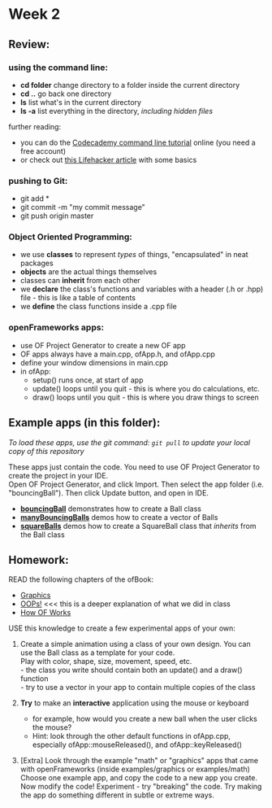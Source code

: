 # Week 2 

## Review:

### using the command line:

 - **cd folder** change directory to a folder inside the current directory
 - **cd ..** go back one directory
 - **ls** list what's in the current directory
 - **ls -a** list everything in the directory, _including hidden files_

further reading:

 - you can do the [Codecademy command line tutorial](https://www.codecademy.com/courses/learn-the-command-line/lessons/navigation/exercises/your-first-command?action=lesson_resume) online (you need a free account)
 - or check out [this Lifehacker article](http://lifehacker.com/5633909/who-needs-a-mouse-learn-to-use-the-command-line-for-almost-anything) with some basics

### pushing to Git: 

 - git add *
 - git commit -m "my commit message"
 - git push origin master

### Object Oriented Programming:

 - we use **classes** to represent _types_ of things, "encapsulated" in neat packages
 - **objects** are the actual things themselves
 - classes can **inherit** from each other
 - we **declare** the class's functions and variables with a header (.h or .hpp) file - this is like a table of contents
 - we **define** the class functions inside a .cpp file

### openFrameworks apps: 

 - use OF Project Generator to create a new OF app
 - OF apps always have a main.cpp, ofApp.h, and ofApp.cpp
 - define your window dimensions in main.cpp
 - in ofApp:
 	- setup() runs once, at start of app
 	- update() loops until you quit - this is where you do calculations, etc.
 	- draw() loops until you quit - this is where you draw things to screen

## Example apps (in this folder):

_To load these apps, use the git command: `git pull` to update your local copy of this repository_

These apps just contain the code.  You need to use OF Project Generator to create the project in your IDE.  
Open OF Project Generator, and click Import.  Then select the app folder (i.e. "bouncingBall").  Then click Update button, and open in IDE.

 - [**bouncingBall**](/bouncingBall) demonstrates how to create a Ball class
 - [**manyBouncingBalls**](/manyBouncingBalls) demos how to create a vector of Balls 
 - [**squareBalls**](/squareBalls) demos how to create a SquareBall class that _inherits_ from the Ball class

## Homework:

READ the following chapters of the ofBook:

 - [Graphics](http://openframeworks.cc/ofBook/chapters/intro_to_graphics.html)
 - [OOPs!](http://openframeworks.cc/ofBook/chapters/OOPs!.html) <<< this is a deeper explanation of what we did in class
 - [How OF Works](http://openframeworks.cc/ofBook/chapters/how_of_works.html)

USE this knowledge to create a few experimental apps of your own:

1.	Create a simple animation using a class of your own design.  You can use the Ball class as a template for your code.  
	Play with color, shape, size, movement, speed, etc.  
	  	- the class you write should contain both an update() and a draw() function  
		- try to use a vector in your app to contain multiple copies of the class  

2.	**Try** to make an **interactive** application using the mouse or keyboard
	- for example, how would you create a new ball when the user clicks the mouse?
	- Hint: look through the other default functions in ofApp.cpp, especially ofApp::mouseReleased(), and ofApp::keyReleased()

3. 	[Extra] Look through the example "math" or "graphics" apps that came with openFrameworks (inside examples/graphics or examples/math)  
	Choose one example app, and copy the code to a new app you create.  Now modify the code!  Experiment - try "breaking" the code.  Try making the app do something different in subtle or extreme ways.






